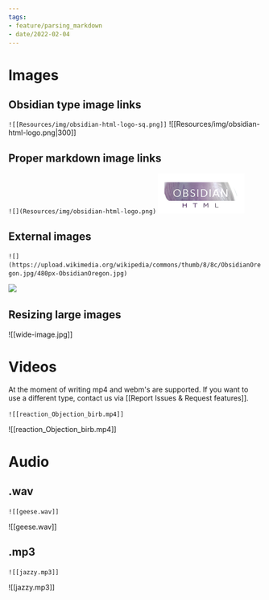 ```yaml
---
tags:
- feature/parsing_markdown
- date/2022-02-04
---
```


# Images
## Obsidian type image links 
`![[Resources/img/obsidian-html-logo-sq.png]]`
![[Resources/img/obsidian-html-logo.png|300]]

## Proper markdown image links
`![](Resources/img/obsidian-html-logo.png)`
![](Resources/img/obsidian-html-logo.png)

## External images
`![](https://upload.wikimedia.org/wikipedia/commons/thumb/8/8c/ObsidianOregon.jpg/480px-ObsidianOregon.jpg)`

![](https://upload.wikimedia.org/wikipedia/commons/thumb/8/8c/ObsidianOregon.jpg/480px-ObsidianOregon.jpg)

## Resizing large images
![[wide-image.jpg]]

# Videos
At the moment of writing mp4 and webm's are supported. If you want to use a different type, contact us via [[Report Issues & Request features]].

`![[reaction_Objection_birb.mp4]]`

![[reaction_Objection_birb.mp4]]

 # Audio
 ##  .wav
 `![[geese.wav]]`
 
 ![[geese.wav]]

## .mp3
 `![[jazzy.mp3]]`
 
 ![[jazzy.mp3]]